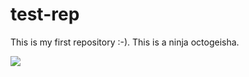 # test-rep

This is my first repository :-). This is a ninja octogeisha.

![](https://octodex.github.com/images/kimonotocat.png)
